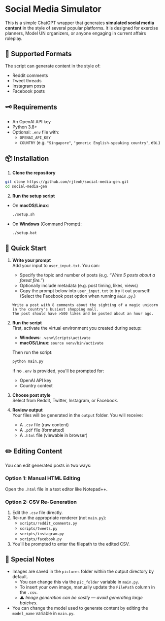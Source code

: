 # Social Media Simulator

This is a simple ChatGPT wrapper that generates **simulated social media content** in the style of several popular platforms. It is designed for exercise planners, Model UN organizers, or anyone engaging in current affairs roleplay.

## 🔧 Supported Formats

The script can generate content in the style of:

- Reddit comments  
- Tweet threads  
- Instagram posts  
- Facebook posts

## 🗝 Requirements

- An OpenAI API key
- Python 3.8+
- Optional: `.env` file with:
  - `OPENAI_API_KEY`
  - `COUNTRY` (e.g. `"Singapore"`, `"generic English-speaking country"`, etc.)

## 📦 Installation

1. **Clone the repository**
```bash
git clone https://github.com/rjteoh/social-media-gen.git
cd social-media-gen
```

2. **Run the setup script**
- On **macOS/Linux**:
   ```bash
   ./setup.sh
  ```
- On **Windows** (Command Prompt):
   ```bat
   ./setup.bat
  ```
 
## 🚀 Quick Start

1. **Write your prompt**  
   Add your input to `user_input.txt`. You can:
   - Specify the topic and number of posts (e.g. *“Write 5 posts about a forest fire.”*)
   - Optionally include metadata (e.g. post timing, likes, views)
   - Copy the prompt below into `user_input.txt` to try it out yourself! (Select the Facebook post option when running `main.py`.)
   ```
   Write a post with 8 comments about the sighting of a magic unicorn in the country's busiest shopping mall.
   The post should have >500 likes and be posted about an hour ago. 
   ```

2. **Run the script**  
   First, activate the virtual environment you created during setup:  
   - **Windows**: `.venv\Scripts\activate`   
   - **macOS/Linux**: `source venv/bin/activate`  

   Then run the script:  
   ```bash
   python main.py
   ```
   If no `.env` is provided, you'll be prompted for:
   - OpenAI API key  
   - Country context

3. **Choose post style**  
   Select from Reddit, Twitter, Instagram, or Facebook.

4. **Review output**  
   Your files will be generated in the `output` folder. You will receive:
   - A `.csv` file (raw content)
   - A `.pdf` file (formatted)
   - A `.html` file (viewable in browser)

## ✏️ Editing Content

You can edit generated posts in two ways:

### Option 1: Manual HTML Editing  
Open the `.html` file in a text editor like Notepad++.

### Option 2: CSV Re-Generation  
1. Edit the `.csv` file directly.  
2. Re-run the appropriate renderer (not `main.py`):
   - `scripts/reddit_comments.py`
   - `scripts/tweets.py`
   - `scripts/instagram.py`
   - `scripts/facebook.py`  
3. You'll be prompted to enter the filepath to the edited CSV.

## 📸 Special Notes 

- Images are saved in the `pictures` folder within the output directory by default.
  - You can change this via the `pic_folder` variable in `main.py`.
  - To insert your own image, manually update the `FilePath` column in the `.csv`.
  - ⚠️ *Image generation can be costly — avoid generating large batches.*
- You can change the model used to generate content by editing the `model_name` variable in `main.py`.

